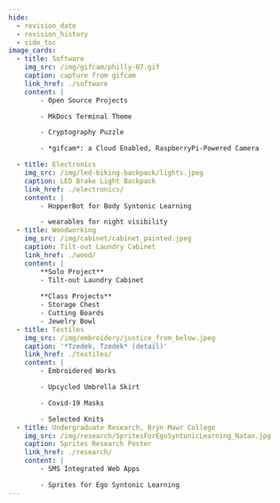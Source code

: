 ```yaml
---
hide:
  - revision_date
  - revision_history
  - side_toc
image_cards:
  - title: Software
    img_src: /img/gifcam/philly-07.gif
    caption: capture from gifcam
    link_href: ./software
    content: |
        - Open Source Projects

        - MkDocs Terminal Theme

        - Cryptography Puzzle

        - *gifcam*: a Cloud Enabled, RaspberryPi-Powered Camera

  - title: Electronics
    img_src: /img/led-biking-backpack/lights.jpeg
    caption: LED Brake Light Backpack
    link_href: ./electronics/
    content: |
        - HopperBot for Body Syntonic Learning

        - wearables for night visibility  
  - title: Woodworking
    img_src: /img/cabinet/cabinet_painted.jpeg
    caption: Tilt-out Laundry Cabinet
    link_href: ./wood/
    content: |
        **Solo Project**  
        - Tilt-out Laundry Cabinet
        
        **Class Projects**  
        - Storage Chest  
        - Cutting Boards  
        - Jewelry Bowl  
  - title: Textiles
    img_src: /img/embroidery/justice_from_below.jpeg
    caption: '*Tzedek, Tzedek* (detail)'
    link_href: ./textiles/
    content: |
        - Embroidered Works

        - Upcycled Umbrella Skirt

        - Covid-19 Masks

        - Selected Knits
  - title: Undergraduate Research, Bryn Mawr College
    img_src: /img/research/SpritesForEgoSyntonicLearning_Natan.jpg
    caption: Sprites Research Poster
    link_href: ./research/
    content: |
        - SMS Integrated Web Apps

        - Sprites for Ego Syntonic Learning
---
```

